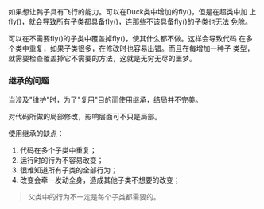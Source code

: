 如果想让鸭子具有飞行的能力。可以在Duck类中增加的fly()，但是在超类中加
上fly()，就会导致所有子类都具备fly()，连那些不该具备fly()的子类也无法
免除。

可以在不需要fly()的子类中覆盖掉fly()，使其什么都不做。这样会导致代码
在多个类中重复，如果子类很多，在修改时也容易出错。而且在每增加一种子
类型，就需要检查覆盖掉它不需要的方法，这就是无穷无尽的噩梦。

### 继承的问题
当涉及"维护"时，为了"复用"目的而使用继承，结局并不完美。

对代码所做的局部修改，影响层面可不只是局部。

使用继承的缺点：
1. 代码在多个子类中重复；
2. 运行时的行为不容易改变；
3. 很难知道所有子类的全部行为；
4. 改变会牵一发动全身，造成其他子类不想要的改变；

> 父类中的行为不一定是每个子类都需要的。